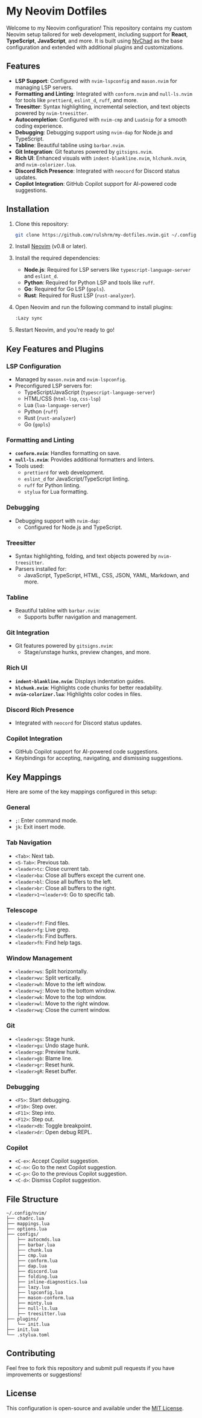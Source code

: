 # My Neovim Dotfiles

Welcome to my Neovim configuration! This repository contains my custom Neovim setup tailored for web development, including support for **React**, **TypeScript**, **JavaScript**, and more. It is built using [NvChad](https://github.com/NvChad/NvChad) as the base configuration and extended with additional plugins and customizations.

## Features

- **LSP Support**: Configured with `nvim-lspconfig` and `mason.nvim` for managing LSP servers.
- **Formatting and Linting**: Integrated with `conform.nvim` and `null-ls.nvim` for tools like `prettierd`, `eslint_d`, `ruff`, and more.
- **Treesitter**: Syntax highlighting, incremental selection, and text objects powered by `nvim-treesitter`.
- **Autocompletion**: Configured with `nvim-cmp` and `LuaSnip` for a smooth coding experience.
- **Debugging**: Debugging support using `nvim-dap` for Node.js and TypeScript.
- **Tabline**: Beautiful tabline using `barbar.nvim`.
- **Git Integration**: Git features powered by `gitsigns.nvim`.
- **Rich UI**: Enhanced visuals with `indent-blankline.nvim`, `hlchunk.nvim`, and `nvim-colorizer.lua`.
- **Discord Rich Presence**: Integrated with `neocord` for Discord status updates.
- **Copilot Integration**: GitHub Copilot support for AI-powered code suggestions.

## Installation

1. Clone this repository:
   ```bash
   git clone https://github.com/rulshrm/my-dotfiles.nvim.git ~/.config/nvim
   ```
2. Install [Neovim](https://neovim.io/) (v0.8 or later).

3. Install the required dependencies:
   - **Node.js**: Required for LSP servers like `typescript-language-server` and `eslint_d`.
   - **Python**: Required for Python LSP and tools like `ruff`.
   - **Go**: Required for Go LSP (`gopls`).
   - **Rust**: Required for Rust LSP (`rust-analyzer`).

4. Open Neovim and run the following command to install plugins:
   ```bash
   :Lazy sync
   ```

5. Restart Neovim, and you're ready to go!

## Key Features and Plugins

### LSP Configuration
- Managed by `mason.nvim` and `nvim-lspconfig`.
- Preconfigured LSP servers for:
  - TypeScript/JavaScript (`typescript-language-server`)
  - HTML/CSS (`html-lsp`, `css-lsp`)
  - Lua (`lua-language-server`)
  - Python (`ruff`)
  - Rust (`rust-analyzer`)
  - Go (`gopls`)

### Formatting and Linting
- **`conform.nvim`**: Handles formatting on save.
- **`null-ls.nvim`**: Provides additional formatters and linters.
- Tools used:
  - `prettierd` for web development.
  - `eslint_d` for JavaScript/TypeScript linting.
  - `ruff` for Python linting.
  - `stylua` for Lua formatting.

### Debugging
- Debugging support with `nvim-dap`:
  - Configured for Node.js and TypeScript.

### Treesitter
- Syntax highlighting, folding, and text objects powered by `nvim-treesitter`.
- Parsers installed for:
  - JavaScript, TypeScript, HTML, CSS, JSON, YAML, Markdown, and more.

### Tabline
- Beautiful tabline with `barbar.nvim`:
  - Supports buffer navigation and management.

### Git Integration
- Git features powered by `gitsigns.nvim`:
  - Stage/unstage hunks, preview changes, and more.

### Rich UI
- **`indent-blankline.nvim`**: Displays indentation guides.
- **`hlchunk.nvim`**: Highlights code chunks for better readability.
- **`nvim-colorizer.lua`**: Highlights color codes in files.

### Discord Rich Presence
- Integrated with `neocord` for Discord status updates.

### Copilot Integration
- GitHub Copilot support for AI-powered code suggestions.
- Keybindings for accepting, navigating, and dismissing suggestions.

## Key Mappings

Here are some of the key mappings configured in this setup:

### General
- `;`: Enter command mode.
- `jk`: Exit insert mode.

### Tab Navigation
- `<Tab>`: Next tab.
- `<S-Tab>`: Previous tab.
- `<leader>tc`: Close current tab.
- `<leader>ba`: Close all buffers except the current one.
- `<leader>bl`: Close all buffers to the left.
- `<leader>br`: Close all buffers to the right.
- `<leader>1`–`<leader>9`: Go to specific tab.

### Telescope
- `<leader>ff`: Find files.
- `<leader>fg`: Live grep.
- `<leader>fb`: Find buffers.
- `<leader>fh`: Find help tags.

### Window Management
- `<leader>ws`: Split horizontally.
- `<leader>wv`: Split vertically.
- `<leader>wh`: Move to the left window.
- `<leader>wj`: Move to the bottom window.
- `<leader>wk`: Move to the top window.
- `<leader>wl`: Move to the right window.
- `<leader>wq`: Close the current window.

### Git
- `<leader>gs`: Stage hunk.
- `<leader>gu`: Undo stage hunk.
- `<leader>gp`: Preview hunk.
- `<leader>gb`: Blame line.
- `<leader>gr`: Reset hunk.
- `<leader>gR`: Reset buffer.

### Debugging
- `<F5>`: Start debugging.
- `<F10>`: Step over.
- `<F11>`: Step into.
- `<F12>`: Step out.
- `<leader>db`: Toggle breakpoint.
- `<leader>dr`: Open debug REPL.

### Copilot
- `<C-e>`: Accept Copilot suggestion.
- `<C-n>`: Go to the next Copilot suggestion.
- `<C-p>`: Go to the previous Copilot suggestion.
- `<C-d>`: Dismiss Copilot suggestion.

## File Structure

```
~/.config/nvim/
├── chadrc.lua
├── mappings.lua
├── options.lua
├── configs/
│   ├── autocmds.lua
│   ├── barbar.lua
│   ├── chunk.lua
│   ├── cmp.lua
│   ├── conform.lua
│   ├── dap.lua
│   ├── discord.lua
│   ├── folding.lua
│   ├── inline-diagnostics.lua
│   ├── lazy.lua
│   ├── lspconfig.lua
│   ├── mason-conform.lua
│   ├── minty.lua
│   ├── null-ls.lua
│   ├── treesitter.lua
├── plugins/
│   └── init.lua
├── init.lua
└── .stylua.toml
```

## Contributing

Feel free to fork this repository and submit pull requests if you have improvements or suggestions!

## License

This configuration is open-source and available under the [MIT License](LICENSE).